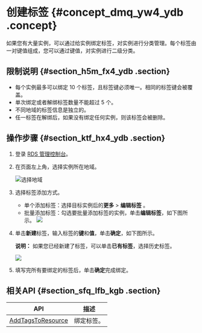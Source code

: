# 创建标签 {#concept_dmq_yw4_ydb .concept}

如果您有大量实例，可以通过给实例绑定标签，对实例进行分类管理。每个标签由一对键值组成，您可以通过键值，对实例进行二级分类。

## 限制说明 {#section_h5m_fx4_ydb .section}

-   每个实例最多可以绑定 10 个标签，且标签键必须唯一。相同的标签键会被覆盖。
-   单次绑定或者解绑标签数量不能超过 5 个。
-   不同地域的标签信息是独立的。
-   任一标签在解绑后，如果没有绑定任何实例，则该标签会被删除。

## 操作步骤 {#section_ktf_hx4_ydb .section}

1.  登录 [RDS 管理控制台](https://rds.console.aliyun.com/)。
2.  在页面左上角，选择实例所在地域。

    ![选择地域](http://static-aliyun-doc.oss-cn-hangzhou.aliyuncs.com/assets/img/7814/156888681536543_zh-CN.png)

3.  选择标签添加方式。

    -   单个添加标签：选择目标实例后的**更多** \> **编辑标签** 。
    -   批量添加标签：勾选要批量添加标签的实例，单击**编辑标签**，如下图所示。
    ![](http://static-aliyun-doc.oss-cn-hangzhou.aliyuncs.com/assets/img/7971/15688868154152_zh-CN.png)

4.  单击**新建**标签，输入标签的**键**和**值**，单击**确定**，如下图所示。

    **说明：** 如果您已经新建了标签，可以单击**已有标签**，选择历史标签。

    ![](http://static-aliyun-doc.oss-cn-hangzhou.aliyuncs.com/assets/img/7971/15688868154153_zh-CN.png)

5.  填写完所有要绑定的标签后，单击**确定**完成绑定。

## 相关API {#section_sfq_lfb_kgb .section}

|API|描述|
|---|--|
|[AddTagsToResource](../cn.zh-CN/API参考/标签管理/AddTagsToResource.md#)|绑定标签。|


